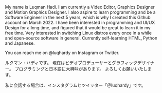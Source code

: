 My name is Luqman Hadi. I am currently a Video Editor, Graphics Designer and Motion Graphics Designer.
I also aspire to learn programming and be a Software Engineer in the next 5 years, which is why I created this Github account on March 2022.
I have been interested in programming and UI/UX Design for a long time, and figured that it would be great to learn it in my free time.
Very interested in switching Linux distros every once in a while and open-source software in general.
Currently self-learning HTML, Python and Japanese.

You can reach me on @luqhardy on Instagram or Twitter.

ルクマン・ハディです。
現在はビデオプロデューサーとグラフィックデザイナー。
プログラミングと日本語に大興味があります。
よろしくお願いいたします。

私に会話する場合は、インスタグラムとツイッター「＠luqhardy」です。

<!---
luqhardy/luqhardy is a ✨ special ✨ repository because its `README.md` (this file) appears on your GitHub profile.
You can click the Preview link to take a look at your changes.
--->
